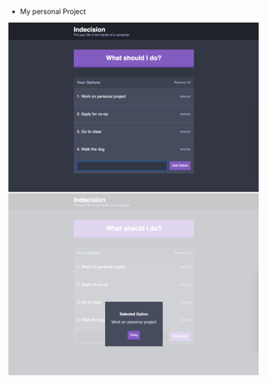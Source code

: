 
* My personal Project 

![start](Screen_shot_personal_project.png)
![start](Screen_shot_personal_project2.png)
